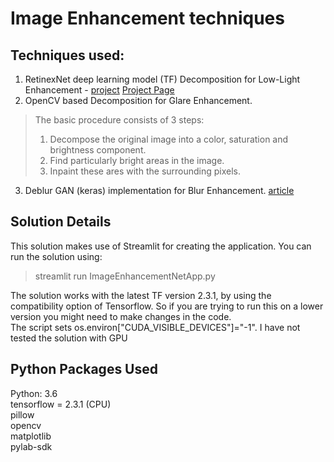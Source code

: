 # Image Enhancement techniques

## Techniques used:
1. RetinexNet deep learning model (TF) Decomposition for Low-Light Enhancement - [project](https://arxiv.org/abs/1808.04560) [Project Page](https://daooshee.github.io/BMVC2018website/)
2. OpenCV based Decomposition for Glare Enhancement.

> The basic procedure consists of 3 steps:  
>1. Decompose the original image into a color, saturation and brightness component.  
>2. Find particularly bright areas in the image.  
>3. Inpaint these ares with the surrounding pixels.  

3. Deblur GAN (keras) implementation for Blur Enhancement. [article](https://www.sicara.ai/blog/2018-03-20-GAN-with-Keras-application-to-image-deblurring)


## Solution Details
This solution makes use of Streamlit for creating the application. You can run the solution using:
> streamlit run ImageEnhancementNetApp.py  

The solution works with the latest TF version 2.3.1, by using the compatibility option of Tensorflow. So if you are trying to run this on a lower version you might need to make changes in the code.  
The script sets os.environ["CUDA_VISIBLE_DEVICES"]="-1". I have not tested the solution with GPU 
 
## Python Packages Used
Python: 3.6  
tensorflow = 2.3.1 (CPU)  
pillow  
opencv  
matplotlib  
pylab-sdk  

